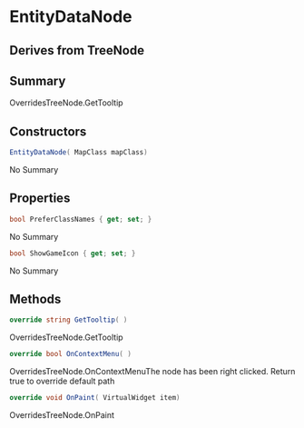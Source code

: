 # EntityDataNode

## Derives from TreeNode<MapClass>

## Summary

OverridesTreeNode.GetTooltip
## Constructors

```c#
EntityDataNode( MapClass mapClass) 
```
No Summary
## Properties

```c#
bool PreferClassNames { get; set; } 
```
No Summary
```c#
bool ShowGameIcon { get; set; } 
```
No Summary
## Methods

```c#
override string GetTooltip( ) 
```
OverridesTreeNode.GetTooltip
```c#
override bool OnContextMenu( ) 
```
OverridesTreeNode.OnContextMenuThe node has been right clicked. Return true to override default path
```c#
override void OnPaint( VirtualWidget item) 
```
OverridesTreeNode.OnPaint
